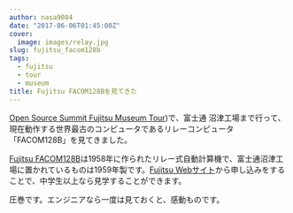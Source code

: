 ```yaml
---
author: nasa9084
date: "2017-06-06T01:45:00Z"
cover:
  image: images/relay.jpg
slug: fujitsu_facom128b
tags:
  - fujitsu
  - tour
  - museum
title: Fujitsu FACOM128Bを見てきた
---
```



[Open Source Summit Fujitsu Museum Tour](http://events.linuxfoundation.jp/events/open-source-summit-japan/extend-the-experience/tour))で、富士通 沼津工場まで行って、現在動作する世界最古のコンピュータであるリレーコンピュータ「FACOM128B」を見てきました。

[Fujitsu FACOM128B](https://ja.wikipedia.org/wiki/FACOM#FACOM_128)は1958年に作られたリレー式自動計算機で、富士通沼津工場に置かれているものは1959年製です。[Fujitsu Webサイト](http://www.fujitsu.com/jp/about/plus/museum/ikeda/tour/index.html)から申し込みをすることで、中学生以上なら見学することができます。

圧巻です。エンジニアなら一度は見ておくと、感動ものです。

